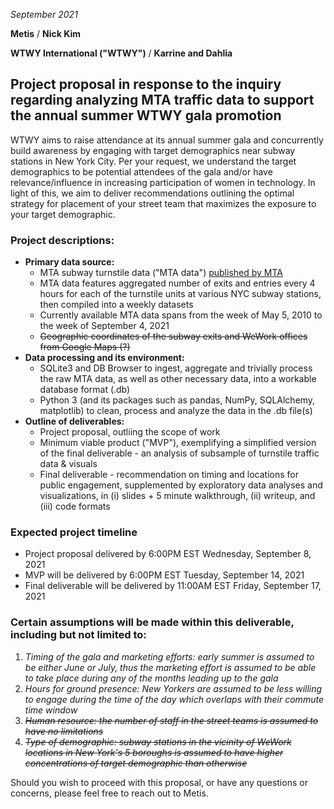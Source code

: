 *September 2021*

**Metis** / 
**Nick Kim**

**WTWY International ("WTWY")** / 
**Karrine and Dahlia**

## Project proposal in response to the inquiry regarding analyzing MTA traffic data to support the annual summer WTWY gala promotion 

WTWY aims to raise attendance at its annual summer gala and concurrently build awareness by engaging with target demographics near subway stations in New York City. Per your request, we understand the target demographics to be potential attendees of the gala and/or have relevance/influence in increasing participation of women in technology. In light of this, we aim to deliver recommendations outlining the optimal strategy for placement of your street team that maximizes the exposure to your target demographic. 

### Project descriptions:
* **Primary data source:** 
  - MTA subway turnstile data ("MTA data") [published by MTA](http://web.mta.info/developers/turnstile.html)
  - MTA data features aggregated number of exits and entries every 4 hours for each of the turnstile units at various NYC subway stations, then compiled into a weekly datasets
  - Currently available MTA data spans from the week of May 5, 2010 to the week of September 4, 2021
  - ~~Geographic coordinates of the subway exits and WeWork offices from Google Maps (?)~~
* **Data processing and its environment:**
  - SQLite3 and DB Browser to ingest, aggregate and trivially process the raw MTA data, as well as other necessary data, into a workable database format (.db)
  - Python 3 (and its packages such as pandas, NumPy, SQLAlchemy, matplotlib) to clean, process and analyze the data in the .db file(s)
* **Outline of deliverables:**
  - Project proposal, outliing the scope of work
  - Minimum viable product ("MVP"), exemplifying a simplified version of the final deliverable - an analysis of subsample of turnstile traffic data & visuals
  - Final deliverable - recommendation on timing and locations for public engagement, supplemented by exploratory data analyses and visualizations, in (i) slides + 5 minute walkthrough, (ii) writeup, and (iii) code formats

### Expected project timeline
* Project proposal delivered by 6:00PM EST Wednesday, September 8, 2021
* MVP will be delivered by 6:00PM EST Tuesday, September 14, 2021
* Final deliverable will be delivered by 11:00AM EST Friday, September 17, 2021

### Certain **assumptions** will be made within this deliverable, including but not limited to: 
  1. *Timing of the gala and marketing efforts: early summer is assumed to be either June or July, thus the marketing effort is assumed to be able to take place during any of the months leading up to the gala*
  2. *Hours for ground presence: New Yorkers are assumed to be less willing to engage during the time of the day which overlaps with their commute time window*
  3. ~~*Human resource: the number of staff in the street teams is assumed to have no limitations*~~
  4. ~~*Type of demographic: subway stations in the vicinity of WeWork locations in New York's 5 boroughs is assumed to have higher concentrations of target demographic than otherwise*~~

Should you wish to proceed with this proposal, or have any questions or concerns, please feel free to reach out to Metis. 


